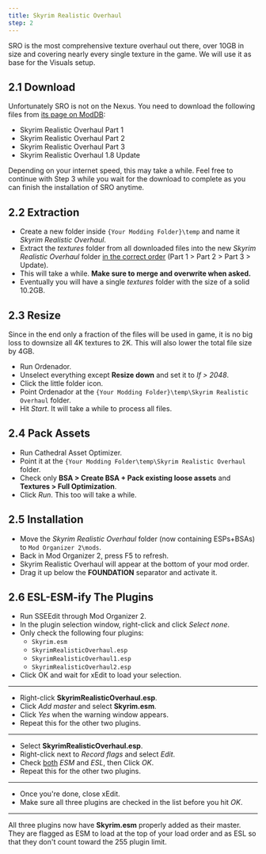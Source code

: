 ```yaml
---
title: Skyrim Realistic Overhaul
step: 2
---
```


SRO is the most comprehensive texture overhaul out there, over 10GB in size and covering nearly every single texture in the game. We will use it as base for the Visuals setup.

## 2.1 Download

Unfortunately SRO is not on the Nexus. You need to download the following files from [its page on ModDB](https://www.moddb.com/mods/skyrim-realistic-overhaul/downloads):

- Skyrim Realistic Overhaul Part 1
- Skyrim Realistic Overhaul Part 2
- Skyrim Realistic Overhaul Part 3
- Skyrim Realistic Overhaul 1.8 Update

<div class="alert alert-info" role="alert">
<p><i class="fas fa-info-circle"></i> Depending on your internet speed, this may take a while. Feel free to continue with Step 3 while you wait for the download to complete as you can finish the installation of SRO anytime.</p></div>

## 2.2 Extraction

- Create a new folder inside `{Your Modding Folder}\temp` and name it _Skyrim Realistic Overhaul_.
- Extract the _textures_ folder from all downloaded files into the new _Skyrim Realistic Overhaul_ folder <u>in the correct order</u> (Part 1 > Part 2 > Part 3 > Update).
- This will take a while. **Make sure to merge and overwrite when asked.**
- Eventually you will have a single _textures_ folder with the size of a solid 10.2GB.

## 2.3 Resize

Since in the end only a fraction of the files will be used in game, it is no big loss to downsize all 4K textures to 2K. This will also lower the total file size by 4GB.

- Run Ordenador.
- Unselect everything except **Resize down** and set it to _If > 2048_.
- Click the little folder icon.
- Point Ordenador at the `{Your Modding Folder}\temp\Skyrim Realistic Overhaul` folder.
- Hit _Start_. It will take a while to process all files.

## 2.4 Pack Assets

- Run Cathedral Asset Optimizer.
- Point it at the `{Your Modding Folder\temp\Skyrim Realistic Overhaul` folder.
- Check only **BSA > Create BSA + Pack existing loose assets** and **Textures > Full Optimization**.
- Click _Run_. This too will take a while.

## 2.5 Installation

- Move the _Skyrim Realistic Overhaul_ folder (now containing ESPs+BSAs) to `Mod Organizer 2\mods`.
- Back in Mod Organizer 2, press F5 to refresh.
- Skyrim Realistic Overhaul will appear at the bottom of your mod order.
- Drag it up below the **FOUNDATION** separator and activate it.

## 2.6 ESL-ESM-ify The Plugins

- Run SSEEdit through Mod Organizer 2.
- In the plugin selection window, right-click and click _Select none_.
- Only check the following four plugins:
  - `Skyrim.esm`
  - `SkyrimRealisticOverhaul.esp`
  - `SkyrimRealisticOverhaul1.esp`
  - `SkyrimRealisticOverhaul2.esp`
- Click OK and wait for xEdit to load your selection.

---

- Right-click **SkyrimRealisticOverhaul.esp**.
- Click _Add master_ and select **Skyrim.esm**.
- Click _Yes_ when the warning window appears.
- Repeat this for the other two plugins.

---

- Select **SkyrimRealisticOverhaul.esp**.
- Right-click next to _Record flags_ and select _Edit_.
- Check <u>both</u> _ESM_ and _ESL_, then Click _OK_.
- Repeat this for the other two plugins.

---

- Once you're done, close xEdit.
- Make sure all three plugins are checked in the list before you hit _OK_.

---

<div class="alert alert-info" role="alert">
<p><i class="fas fa-info-circle"></i> All three plugins now have <b>Skyrim.esm</b> properly added as their master. They are flagged as ESM to load at the top of your load order and as ESL so that they don't count toward the 255 plugin limit.</p></div>
